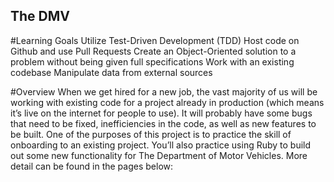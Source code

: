 ## The DMV


#Learning Goals
Utilize Test-Driven Development (TDD)
Host code on Github and use Pull Requests
Create an Object-Oriented solution to a problem without being given full specifications
Work with an existing codebase
Manipulate data from external sources

#Overview
When we get hired for a new job, the vast majority of us will be working with existing code for a project already in production (which means it’s live on the internet for people to use). It will probably have some bugs that need to be fixed, inefficiencies in the code, as well as new features to be built. One of the purposes of this project is to practice the skill of onboarding to an existing project. You’ll also practice using Ruby to build out some new functionality for The Department of Motor Vehicles. More detail can be found in the pages below: